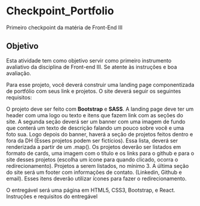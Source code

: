 # Checkpoint_Portfolio
Primeiro checkpoint da matéria de Front-End III

<h2>Objetivo</h2>

Esta atividade tem como objetivo servir como primeiro instrumento avaliativo da disciplina de Front-end III. Se atente às instruções e boa avaliação. 

Para esse projeto, você deverá construir uma landing page componentizada de portfólio com seus link e projetos. O site deverá seguir os seguintes requisitos:

O projeto deve ser feito com <strong>Bootstrap</strong> e <strong>SASS</strong>.
A landing page deve ter um header com uma logo ou texto e itens que fazem link com as seções do site.
A segunda seção deverá ser um banner com uma imagem de fundo que conterá um texto de descrição falando um pouco sobre você e uma foto sua.
Logo depois do banner, haverá a seção de projetos feitos dentro e fora da DH (Esses projetos podem ser fictícios). Essa lista, deverá ser renderizada a partir de um .map(). Os projetos deverão ser listados em formato de cards, uma imagem com o título e os links para o github e para o site desses projetos (escolha um ícone para quando clicado, ocorra o redirecionamento). Projetos a serem listados, no mínimo 3.
A última seção do site será um footer com informações de contato. (Linkedin, Github e email). Esses itens deverão utilizar ícones para fazer o redirecionamento.

O entregável será uma página em HTML5, CSS3, Bootstrap, e React.
Instruções e requisitos do entregável
	
